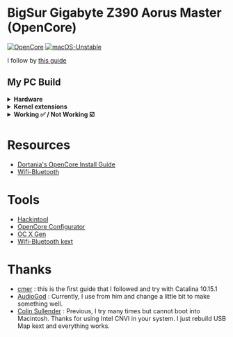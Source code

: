 # BigSur Gigabyte Z390 Aorus Master (OpenCore)

[![OpenCore](https://img.shields.io/badge/OpenCore-0.7.0-blue.svg)](https://github.com/acidanthera/OpenCorePkg)
[![macOS-Unstable](https://img.shields.io/badge/macOS-11.5.1-brightgreen.svg)](https://www.apple.com/macos/big-sur)

I follow by [this guide](https://www.insanelymac.com/forum/topic/340936-audiogods-aorus-z390-master-patched-dsdt-efi-for-catalina-mini-guide-and-discussion/ )

## My PC Build
<details>
  <summary><strong>Hardware</strong></summary>
  
  | Category          | Component                                                | Note                                                  |
  | ----------------- | -------------------------------------------------------  | ----------------------------------------------------- |
  | CPU               | Intel Core i9-9900K                                      |                                                       |
  | GPU               | MSI Radeon RX 5700 XT EVOKE OC Graphics Board            | Native support                                        |
  | Motherboard       | Gigabyte Z390 AORUS MASTER                               |                                                       |
  | Storage (macOS)   | Silicon Power SSD 512GB NVMe 1.3 P34A80 (`M2M` slot)     | Internal NVME                                         |
  | Storage (Windows) | Crucial P1 500GB 3D NAND NVMe PCIe (`M2A` slot)          | Internal NVME                                         |
  | Memory            | Corsair Vengeance LPX 32GB (2x16GB) 3200MHz DDR4         |                                                       |
  | CPU Cooler        | EKWB EK-KIT Performance Series PC Watercooling Kit P360  |                                                       |
  | Power Supply      | Corsair RMX Series 80PLUS Gold 1000W                     |                                                       |
  | Case              | Cooler Master MasterCase H500M ARGB                      |                                                       |
  | Monitor           | Dell Display Monitor SE2416H 23.8inches                  |                                                       |
  | LAN               | Intel® i219v GbE LAN                                     | I use LAN for network                                 |
  | Wifi & BT         | Intel® CNVi 802.11ac 2x2 Wave 2 WIFI & BT5  (on-board)   | I just use bluetooth for JBL FLIP 5 Speaker.          |
  |                   | Include **Intel Wireless-AC 9560** module inside         | If you want native wifi control.                      |
  |                   |                                                          | Use AirportItlwm instead but slow [speed](image)      |
  |                   |                                                          | Use Itlwm and HeliPort for increase wifi speed        |
  
</details>

<details>

<summary><strong>Kernel extensions</strong></summary>
<br>

| Kext                   | Version        |
|:---------------------- | -------------- |
| Lilu                   | 1.5.4          |
| VirtualSMC             | 1.2.5          |
| WhateverGreen          | 1.5.1          |
| AppleALC               | 1.6.2          |
| IntelBluetoothFirmware | 1.1.2          |
| IntelBluetoothInjector | 1.1.2          |
| IntelMausi             | 1.0.7          |
| SMCProcessor           | 1.2.4          |
| SMCSuperIO             | 1.2.4          |
| USBMap                 | Manual         |
| itlwm                  | 1.3.0          |



</details>

<details>
  <summary><strong>Working ✅ / Not Working ☑️</strong></summary>
  
  * ✅ Ethernet
  * ✅ Onboard Audio
  * ✅ iMessage
  * ✅ Sleep/Wake
  * ✅ Bluetooth & Wi-Fi
  * ☑️ Airdrop
  * ☑️ Handoff
  
</details>

# Resources

* [Dortania's OpenCore Install Guide](https://dortania.github.io/OpenCore-Install-Guide/)
* [Wifi-Bluetooth](https://openintelwireless.github.io/General/Installation.html)

# Tools
* [Hackintool](https://github.com/headkaze/Hackintool)
* [OpenCore Configurator](https://mackie100projects.altervista.org/opencore-configurator/)
* [OC X Gen](https://github.com/Pavo-IM/OC-Gen-X)
* [Wifi-Bluetooth kext](https://github.com/OpenIntelWireless)


# Thanks
* [cmer](https://github.com/cmer) : this is the first guide that I followed and try with Catalina 10.15.1
* [AudioGod](https://www.insanelymac.com/forum/topic/340936-audiogods-aorus-z390-master-patched-dsdt-efi-for-catalina-mini-guide-and-discussion/) : Currently, I use from him and change a little bit to make something well.
* [Colin Sullender](https://github.com/shiruken) : Previous, I try many times but cannot boot into Macintosh. Thanks for using Intel CNVI in your system. I just rebuild USB Map kext and everything works.

